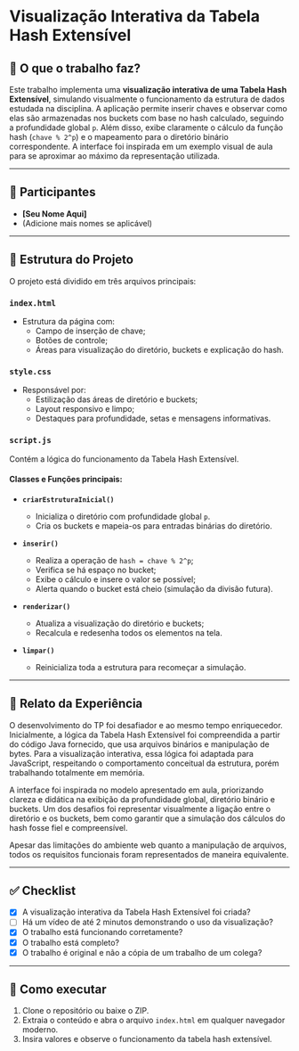 # Visualização Interativa da Tabela Hash Extensível

## 📌 O que o trabalho faz?

Este trabalho implementa uma **visualização interativa de uma Tabela Hash Extensível**, simulando visualmente o funcionamento da estrutura de dados estudada na disciplina. A aplicação permite inserir chaves e observar como elas são armazenadas nos buckets com base no hash calculado, seguindo a profundidade global `p`. Além disso, exibe claramente o cálculo da função hash (`chave % 2^p`) e o mapeamento para o diretório binário correspondente. A interface foi inspirada em um exemplo visual de aula para se aproximar ao máximo da representação utilizada.

---

## 👥 Participantes

- **[Seu Nome Aqui]**
- (Adicione mais nomes se aplicável)

---

## 🧱 Estrutura do Projeto

O projeto está dividido em três arquivos principais:

### `index.html`

- Estrutura da página com:
  - Campo de inserção de chave;
  - Botões de controle;
  - Áreas para visualização do diretório, buckets e explicação do hash.

### `style.css`

- Responsável por:
  - Estilização das áreas de diretório e buckets;
  - Layout responsivo e limpo;
  - Destaques para profundidade, setas e mensagens informativas.

### `script.js`

Contém a lógica do funcionamento da Tabela Hash Extensível.

#### Classes e Funções principais:

- **`criarEstruturaInicial()`**
  - Inicializa o diretório com profundidade global `p`.
  - Cria os buckets e mapeia-os para entradas binárias do diretório.

- **`inserir()`**
  - Realiza a operação de `hash = chave % 2^p`;
  - Verifica se há espaço no bucket;
  - Exibe o cálculo e insere o valor se possível;
  - Alerta quando o bucket está cheio (simulação da divisão futura).

- **`renderizar()`**
  - Atualiza a visualização do diretório e buckets;
  - Recalcula e redesenha todos os elementos na tela.

- **`limpar()`**
  - Reinicializa toda a estrutura para recomeçar a simulação.

---

## 🧪 Relato da Experiência

O desenvolvimento do TP foi desafiador e ao mesmo tempo enriquecedor. Inicialmente, a lógica da Tabela Hash Extensível foi compreendida a partir do código Java fornecido, que usa arquivos binários e manipulação de bytes. Para a visualização interativa, essa lógica foi adaptada para JavaScript, respeitando o comportamento conceitual da estrutura, porém trabalhando totalmente em memória.

A interface foi inspirada no modelo apresentado em aula, priorizando clareza e didática na exibição da profundidade global, diretório binário e buckets. Um dos desafios foi representar visualmente a ligação entre o diretório e os buckets, bem como garantir que a simulação dos cálculos do hash fosse fiel e compreensível.

Apesar das limitações do ambiente web quanto a manipulação de arquivos, todos os requisitos funcionais foram representados de maneira equivalente.

---

## ✅ Checklist

- [x] A visualização interativa da Tabela Hash Extensível foi criada?
- [ ] Há um vídeo de até 2 minutos demonstrando o uso da visualização?
- [x] O trabalho está funcionando corretamente?
- [x] O trabalho está completo?
- [x] O trabalho é original e não a cópia de um trabalho de um colega?

---

## 🔗 Como executar

1. Clone o repositório ou baixe o ZIP.
2. Extraia o conteúdo e abra o arquivo `index.html` em qualquer navegador moderno.
3. Insira valores e observe o funcionamento da tabela hash extensível.
